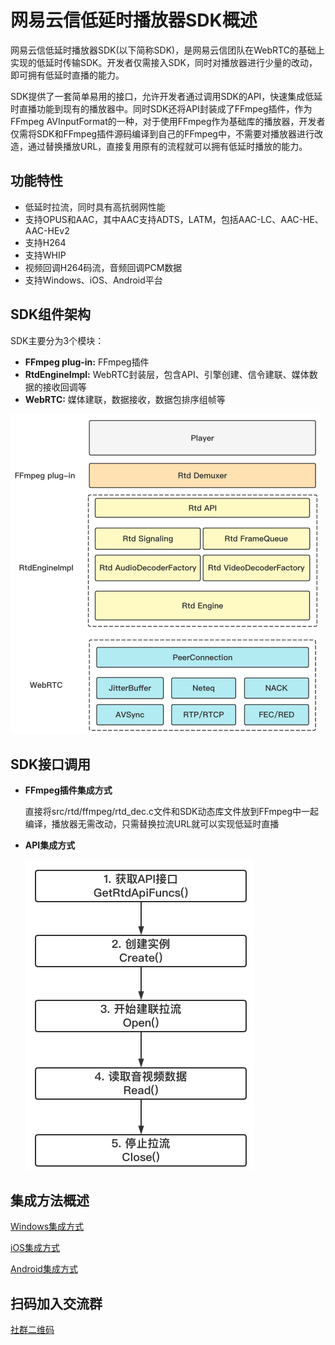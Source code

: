 # 网易云信低延时播放器SDK概述

网易云信低延时播放器SDK(以下简称SDK)，是网易云信团队在WebRTC的基础上实现的低延时传输SDK。开发者仅需接入SDK，同时对播放器进行少量的改动，即可拥有低延时直播的能力。

SDK提供了一套简单易用的接口，允许开发者通过调用SDK的API，快速集成低延时直播功能到现有的播放器中。同时SDK还将API封装成了FFmpeg插件，作为FFmpeg AVInputFormat的一种，对于使用FFmpeg作为基础库的播放器，开发者仅需将SDK和FFmpeg插件源码编译到自己的FFmpeg中，不需要对播放器进行改造，通过替换播放URL，直接复用原有的流程就可以拥有低延时播放的能力。

## 功能特性

- 低延时拉流，同时具有高抗弱网性能
- 支持OPUS和AAC，其中AAC支持ADTS，LATM，包括AAC-LC、AAC-HE、AAC-HEv2
- 支持H264
- 支持WHIP
- 视频回调H264码流，音频回调PCM数据
- 支持Windows、iOS、Android平台



## SDK组件架构

SDK主要分为3个模块：

- **FFmpeg plug-in:** FFmpeg插件
- **RtdEngineImpl:** WebRTC封装层，包含API、引擎创建、信令建联、媒体数据的接收回调等
- **WebRTC:** 媒体建联，数据接收，数据包排序组帧等

<img src="./lls-player_framework.png" alt="image-20220509150608189" style="zoom:50%;" />



## SDK接口调用

- **FFmpeg插件集成方式**

  直接将src/rtd/ffmpeg/rtd_dec.c文件和SDK动态库文件放到FFmpeg中一起编译，播放器无需改动，只需替换拉流URL就可以实现低延时直播

- **API集成方式**

  <img src="./api_calling_sequence_cn.png" alt="image-20220425154049330" style="zoom:50%;" />



## 集成方法概述

[Windows集成方式](https://github.com/GrowthEase/LLS-Player/blob/main/docs/Windows集成简介.md)

[iOS集成方式](https://github.com/GrowthEase/LLS-Player/blob/main/docs/iOS集成简介.md)

[Android集成方式](https://github.com/GrowthEase/LLS-Player/blob/main/docs/Android集成简介.md)


## 扫码加入交流群

[社群二维码](https://github.com/GrowthEase/LLS-Player/blob/main/images/%E7%A4%BE%E7%BE%A4%E4%BA%8C%E7%BB%B4%E7%A0%81.jpg)

